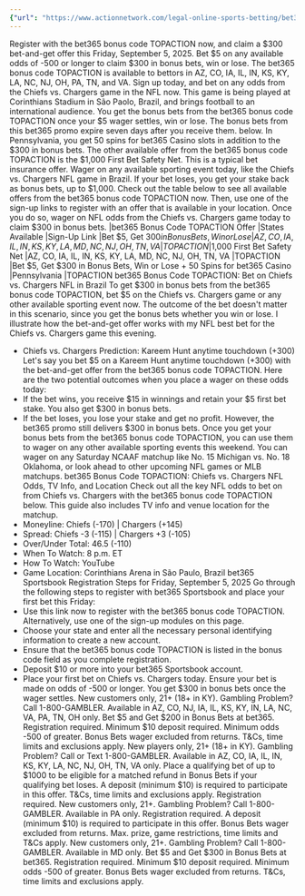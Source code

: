 ```yaml
---
{"url": "https://www.actionnetwork.com/legal-online-sports-betting/bet365-bonus-code-topaction-claim-300-in-bonus-bets-for-chiefs-vs-chargers-nfl-in-brazil-now", "title": "bet365 Bonus Code TOPACTION: Claim $300 in Bonus Bets for Chiefs vs. Chargers NFL in Brazil Now", "published": "2025-09-06T00:03:11.000Z", "source": "actionnetwork.com", "ingested": "2025-09-27"}
---
```


Register with the bet365 bonus code TOPACTION now, and claim a $300 bet-and-get offer this Friday, September 5, 2025. Bet $5 on any available odds of -500 or longer to claim $300 in bonus bets, win or lose.
The bet365 bonus code TOPACTION is available to bettors in AZ, CO, IA, IL, IN, KS, KY, LA, NC, NJ, OH, PA, TN, and VA. Sign up today, and bet on any odds from the Chiefs vs. Chargers game in the NFL now. This game is being played at Corinthians Stadium in São Paolo, Brazil, and brings football to an international audience.
You get the bonus bets from the bet365 bonus code TOPACTION once your $5 wager settles, win or lose. The bonus bets from this bet365 promo expire seven days after you receive them. below. In Pennsylvania, you get 50 spins for bet365 Casino slots in addition to the $300 in bonus bets.
The other available offer from the bet365 bonus code TOPACTION is the $1,000 First Bet Safety Net. This is a typical bet insurance offer. Wager on any available sporting event today, like the Chiefs vs. Chargers NFL game in Brazil. If your bet loses, you get your stake back as bonus bets, up to $1,000.
Check out the table below to see all available offers from the bet365 bonus code TOPACTION now. Then, use one of the sign-up links to register with an offer that is available in your location. Once you do so, wager on NFL odds from the Chiefs vs. Chargers game today to claim $300 in bonus bets.
|bet365 Bonus Code TOPACTION Offer
|States Available
|Sign-Up Link
|Bet $5, Get $300 in Bonus Bets, Win or Lose
|AZ, CO, IA, IL, IN, KS, KY, LA, MD, NC, NJ, OH, TN, VA
|TOPACTION
|$1,000 First Bet Safety Net
|AZ, CO, IA, IL, IN, KS, KY, LA, MD, NC, NJ, OH, TN, VA
|TOPACTION
|Bet $5, Get $300 in Bonus Bets, Win or Lose + 50 Spins for bet365 Casino
|Pennsylvania
|TOPACTION
bet365 Bonus Code TOPACTION: Bet on Chiefs vs. Chargers NFL in Brazil
To get $300 in bonus bets from the bet365 bonus code TOPACTION, bet $5 on the Chiefs vs. Chargers game or any other available sporting event now. The outcome of the bet doesn't matter in this scenario, since you get the bonus bets whether you win or lose. I illustrate how the bet-and-get offer works with my NFL best bet for the Chiefs vs. Chargers game this evening.
- Chiefs vs. Chargers Prediction: Kareem Hunt anytime touchdown (+300)
Let's say you bet $5 on a Kareem Hunt anytime touchdown (+300) with the bet-and-get offer from the bet365 bonus code TOPACTION. Here are the two potential outcomes when you place a wager on these odds today:
- If the bet wins, you receive $15 in winnings and retain your $5 first bet stake. You also get $300 in bonus bets.
- If the bet loses, you lose your stake and get no profit. However, the bet365 promo still delivers $300 in bonus bets.
Once you get your bonus bets from the bet365 bonus code TOPACTION, you can use them to wager on any other available sporting events this weekend. You can wager on any Saturday NCAAF matchup like No. 15 Michigan vs. No. 18 Oklahoma, or look ahead to other upcoming NFL games or MLB matchups.
bet365 Bonus Code TOPACTION: Chiefs vs. Chargers NFL Odds, TV Info, and Location
Check out all the key NFL odds to bet on from Chiefs vs. Chargers with the bet365 bonus code TOPACTION below. This guide also includes TV info and venue location for the matchup.
- Moneyline: Chiefs (-170) | Chargers (+145)
- Spread: Chiefs -3 (-115) | Chargers +3 (-105)
- Over/Under Total: 46.5 (-110)
- When To Watch: 8 p.m. ET
- How To Watch: YouTube
- Game Location: Corinthians Arena in São Paulo, Brazil
bet365 Sportsbook Registration Steps for Friday, September 5, 2025
Go through the following steps to register with bet365 Sportsbook and place your first bet this Friday:
- Use this link now to register with the bet365 bonus code TOPACTION. Alternatively, use one of the sign-up modules on this page.
- Choose your state and enter all the necessary personal identifying information to create a new account.
- Ensure that the bet365 bonus code TOPACTION is listed in the bonus code field as you complete registration.
- Deposit $10 or more into your bet365 Sportsbook account.
- Place your first bet on Chiefs vs. Chargers today. Ensure your bet is made on odds of -500 or longer. You get $300 in bonus bets once the wager settles.
New customers only, 21+ (18+ in KY). Gambling Problem? Call 1-800-GAMBLER. Available in AZ, CO, NJ, IA, IL, KS, KY, IN, LA, NC, VA, PA, TN, OH only. Bet $5 and Get $200 in Bonus Bets at bet365. Registration required. Minimum $10 deposit required. Minimum odds -500 of greater. Bonus Bets wager excluded from returns. T&Cs, time limits and exclusions apply.
New players only, 21+ (18+ in KY). Gambling Problem? Call or Text 1-800-GAMBLER. Available in AZ, CO, IA, IL, IN, KS, KY, LA, NC, NJ, OH, TN, VA only. Place a qualifying bet of up to $1000 to be eligible for a matched refund in Bonus Bets if your qualifying bet loses. A deposit (minimum $10) is required to participate in this offer. T&Cs, time limits and exclusions apply. Registration required.
New customers only, 21+. Gambling Problem? Call 1-800-GAMBLER. Available in PA only. Registration required. A deposit (minimum $10) is required to participate in this offer. Bonus Bets wager excluded from returns. Max. prize, game restrictions, time limits and T&Cs apply.
New customers only, 21+. Gambling Problem? Call 1-800-GAMBLER. Available in MD only. Bet $5 and Get $300 in Bonus Bets at bet365. Registration required. Minimum $10 deposit required. Minimum odds -500 of greater. Bonus Bets wager excluded from returns. T&Cs, time limits and exclusions apply.